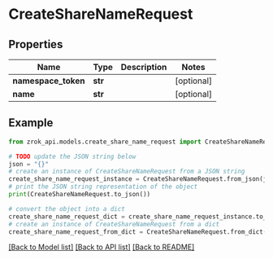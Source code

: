 # CreateShareNameRequest


## Properties

Name | Type | Description | Notes
------------ | ------------- | ------------- | -------------
**namespace_token** | **str** |  | [optional] 
**name** | **str** |  | [optional] 

## Example

```python
from zrok_api.models.create_share_name_request import CreateShareNameRequest

# TODO update the JSON string below
json = "{}"
# create an instance of CreateShareNameRequest from a JSON string
create_share_name_request_instance = CreateShareNameRequest.from_json(json)
# print the JSON string representation of the object
print(CreateShareNameRequest.to_json())

# convert the object into a dict
create_share_name_request_dict = create_share_name_request_instance.to_dict()
# create an instance of CreateShareNameRequest from a dict
create_share_name_request_from_dict = CreateShareNameRequest.from_dict(create_share_name_request_dict)
```
[[Back to Model list]](../README.md#documentation-for-models) [[Back to API list]](../README.md#documentation-for-api-endpoints) [[Back to README]](../README.md)


